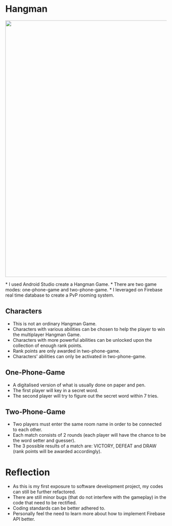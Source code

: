 # Hangman

<p align="center">
    <img width="800" src="https://github.com/CT15/Hangman/blob/master/poster/Hangman.png">
</p>
* I used Android Studio create a Hangman Game.
* There are two game modes: one-phone-game and two-phone-game.
* I leveraged on Firebase real time database to create a PvP rooming system.

## Characters
* This is not an ordinary Hangman Game.
* Characters with various abilities can be chosen to help the player to win the multiplayer Hangman Game.
* Characters with more powerful abilities can be unlocked upon the collection of enough rank points.
* Rank points are only awarded in two-phone-game.
* Characters' abilities can only be activated in two-phone-game.

## One-Phone-Game
* A digitalised version of what is usually done on paper and pen.
* The first player will key in a secret word.
* The second player will try to figure out the secret word within 7 tries.

## Two-Phone-Game
* Two players must enter the same room name in order to be connected to each other.
* Each match consists of 2 rounds (each player will have the chance to be the word setter and guesser).
* The 3 possible results of a match are: VICTORY, DEFEAT and DRAW (rank points will be awarded accordingly).

# Reflection
* As this is my first exposure to software development project, my codes can still be further refactored.
* There are still minor bugs (that do not interfere with the gameplay) in the code that need to be rectified.
* Coding standards can be better adhered to.
* Personally feel the need to learn more about how to implement Firebase API better.
